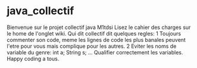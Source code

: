 # java_collectif
Bienvenue sur le projet collectif java M1tdsi
Lisez le cahier des charges sur le home de l'onglet wiki.
Qui dit collectif dit quelques regles:
1 Toujours commenter son code, meme les lignes de code les plus banales peuvent l'etre pour vous mais complique pour les autres.
2 Eviter les noms de variable du genre: int a; String s; ... Qualifier correctement les variables.
Happy coding a tous.
